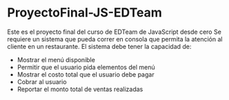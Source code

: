 # ProyectoFinal-JS-EDTeam
Este es el proyecto final del curso de EDTeam de JavaScript desde cero
Se requiere un sistema que pueda correr en consola que permita la atención al cliente en un restaurante. El sistema debe tener la capacidad de:

- Mostrar el menú disponible
- Permitir que el usuario pida elementos del menú
- Mostrar el costo total que el usuario debe pagar
- Cobrar al usuario
- Reportar el monto total de ventas realizadas
